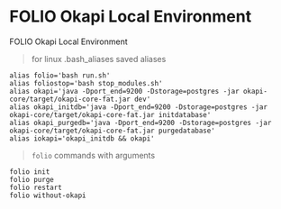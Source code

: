 # FOLIO Okapi Local Environment
FOLIO Okapi Local Environment


> for linux .bash_aliases saved aliases

```
alias folio='bash run.sh'
alias foliostop='bash stop_modules.sh'
alias okapi='java -Dport_end=9200 -Dstorage=postgres -jar okapi-core/target/okapi-core-fat.jar dev'
alias okapi_initdb='java -Dport_end=9200 -Dstorage=postgres -jar okapi-core/target/okapi-core-fat.jar initdatabase'
alias okapi_purgedb='java -Dport_end=9200 -Dstorage=postgres -jar okapi-core/target/okapi-core-fat.jar purgedatabase'
alias iokapi='okapi_initdb && okapi'
```

> `folio` commands with arguments

```
folio init
folio purge
folio restart
folio without-okapi
```
